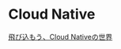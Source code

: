 # Cloud Native

[飛び込もう、Cloud Nativeの世界](https://speakerdeck.com/jacopen/fei-biip-mou-cloud-nativefalseshi-jie)
